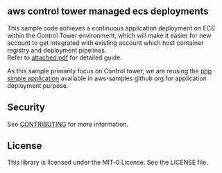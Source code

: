 ## aws control tower managed ecs deployments


This sample code achieves a continuous application deployment on ECS within the Control Tower environment, which will make it easier for new account to get integrated with existing account which host container registry and deployment pipelines.   
Refer to [attached pdf](ECS%20Deployment%20with%20Control%20Tower.pdf) for detailed guide.

As this sample primarily focus on Control tower, we are reusing the [php simple application](https://github.com/aws-samples/ecs-demo-php-simple-app) available in aws-samples github org for application deployment purpose.

## Security

See [CONTRIBUTING](CONTRIBUTING.md#security-issue-notifications) for more information.

## License

This library is licensed under the MIT-0 License. See the LICENSE file.
